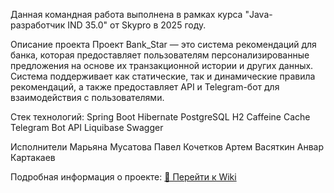 Данная командная работа выполнена в рамках курса "Java-разработчик IND 35.0" от Skypro в 2025 году.

Описание проекта
Проект Bank_Star — это система рекомендаций для банка, которая предоставляет пользователям персонализированные предложения на основе их транзакционной истории и других данных. Система поддерживает как статические, так и динамические правила рекомендаций, а также предоставляет API и Telegram-бот для взаимодействия с пользователями.

Стек технологий:
Spring Boot
Hibernate
PostgreSQL
H2
Caffeine Cache
Telegram Bot API
Liquibase
Swagger


Исполнители
Марьяна Мусатова
Павел Кочетков
Артем Васяткин
Анвар Картакаев

Подробная информация о проекте:
[📖 Перейти к Wiki](https://github.com/MaryanaMusatova/Star_Bank_teamwork/wiki)
